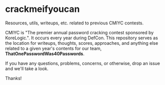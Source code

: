# crackmeifyoucan

Resources, utils, writeups, etc. related to previous CMIYC contests.

CMIYC is "The premier annual password cracking contest sponsored by KoreLogic.".
It occurs every year during DefCon. This repository serves as the location for
writeups, thoughts, scores, approaches, and anything else related to a given
year's contents for our team, **ThatOnePasswordWas40Passwords**.

If you have any questions, problems, concerns, or otherwise, drop an issue and
we'll take a look.

Thanks!
